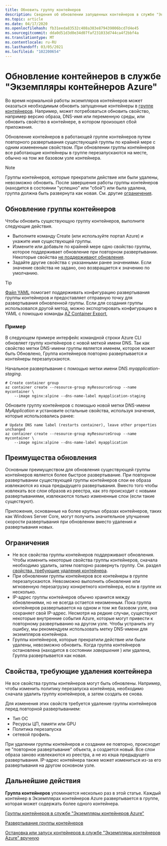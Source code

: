 ```yaml
---
title: Обновить группу контейнеров
description: Сведения об обновлении запущенных контейнеров в службе "Экземпляры контейнеров Azure"
ms.topic: article
ms.date: 04/17/2020
ms.openlocfilehash: fb31eeda83532c408a303e879439006bcd7d4e45
ms.sourcegitcommit: dda0d51d3d0e34d07faf231033d744ca4f2bbf4a
ms.translationtype: MT
ms.contentlocale: ru-RU
ms.lasthandoff: 03/05/2021
ms.locfileid: "102200654"
---
```

# <a name="update-containers-in-azure-container-instances"></a>Обновление контейнеров в службе "Экземпляры контейнеров Azure"

Во время нормальной работы экземпляров контейнеров может оказаться необходимым обновить запущенные контейнеры в [группе контейнеров](./container-instances-container-groups.md). Например, может потребоваться обновить свойство, например версию образа, DNS-имя или переменную среды, или обновить свойство в контейнере, в котором произошел сбой приложения.

Обновление контейнеров в работающей группе контейнеров путем повторного развертывания существующей группы по крайней мере с одним измененным свойством. При обновлении группы контейнеров все работающие контейнеры в группе перезапускаются на месте, обычно на том же базовом узле контейнера.

> [!NOTE]
> Группы контейнеров, которые прекратили действие или были удалены, невозможно обновить. После завершения работы группы контейнеров (находится в состоянии "успешно" или "сбой") или была удалена, группа должна быть развернута как новая. См. другие [ограничения](#limitations).

## <a name="update-a-container-group"></a>Обновление группы контейнеров

Чтобы обновить существующую группу контейнеров, выполните следующие действия.

* Выполните команду Create (или используйте портал Azure) и укажите имя существующей группы. 
* Измените или добавьте по крайней мере одно свойство группы, которое поддерживает обновление при повторном развертывании. Некоторые свойства [не поддерживают обновления](#properties-that-require-container-delete).
* Задайте другие свойства с указанными ранее значениями. Если значение свойства не задано, оно возвращается к значению по умолчанию.

> [!TIP]
> [Файл YAML](./container-instances-container-groups.md#deployment) помогает поддерживать конфигурацию развертывания группы контейнеров и предоставляет отправную точку для развертывания обновленной группы. Если для создания группы использовался другой метод, можно экспортировать конфигурацию в YAML с помощью команды [AZ Container Export][az-container-export], 

### <a name="example"></a>Пример

В следующем примере интерфейс командной строки Azure CLI обновляет группу контейнеров с новой меткой имени DNS. Так как свойство метки DNS-имени группы является именем, которое может быть Обновлено, Группа контейнеров повторно развертывается и контейнеры перезапускаются.

Начальное развертывание с помощью метки имени DNS *myapplication-staging*.

```azurecli-interactive
# Create container group
az container create --resource-group myResourceGroup --name mycontainer \
    --image nginx:alpine --dns-name-label myapplication-staging
```

Обновите группу контейнеров с помощью новой метки DNS-имени *MyApplication* и установите остальные свойства, используя значения, которые использовались ранее:

```azurecli-interactive
# Update DNS name label (restarts container), leave other properties unchanged
az container create --resource-group myResourceGroup --name mycontainer \
    --image nginx:alpine --dns-name-label myapplication
```

## <a name="update-benefits"></a>Преимущества обновления

Основным преимуществом для обновления существующей группы контейнеров является более быстрое развертывание. При повторном развертывании существующей группы контейнеров слои ее образа извлекаются из кэша предыдущего развертывания. Вместо того чтобы извлекать все слои образов из реестра, как это происходит с новыми развертываниями, извлекаются только измененные слои (если такие существуют).

Приложения, основанные на более крупных образах контейнеров, таких как Windows Server Core, могут получить значительное улучшение скорости развертывания при обновлении вместо удаления и развертывания новых.

## <a name="limitations"></a>Ограничения

* Не все свойства группы контейнеров поддерживают обновления. Чтобы изменить некоторые свойства группы контейнеров, сначала необходимо удалить, затем повторно развернуть группу. См. раздел [свойства, требующие удаления контейнера](#properties-that-require-container-delete).
* При обновлении группы контейнеров все контейнеры в группе перезапускаются. Невозможно выполнить обновление или мгновенную перезагрузку конкретного контейнера, если в группе их несколько.
* IP-адрес группы контейнеров обычно хранится между обновлениями, но не всегда остается неизменным. Пока группа контейнеров развертывается на одном и том же базовом узле, она сохраняет свой IP-адрес. Несмотря на редкие случаи, существуют некоторые внутренние события Azure, которые могут привести к повторному развертыванию на другом узле. Чтобы устранить эту ошибку, мы рекомендуем использовать метку DNS-имени для экземпляров контейнера.
* Группы контейнеров, которые прекратили действие или были удалены, невозможно обновить. Когда группа контейнеров остановлена (находится в состоянии *завершения* ) или удалена, Группа развертывается как новая.

## <a name="properties-that-require-container-delete"></a>Свойства, требующие удаления контейнера

Не все свойства группы контейнеров могут быть обновлены. Например, чтобы изменить политику перезапуска контейнера, необходимо сначала удалить группу контейнеров, а затем создать ее снова.

Для изменения этих свойств требуется удаление группы контейнеров перед повторной развертыванием:

* Тип ОС
* Ресурсы ЦП, памяти или GPU
* Политика перезапуска
* сетевой профиль.

При удалении группы контейнеров и создании ее повторно, происходит не "повторное развертывание" объекта, а создается новый. Все слои образа заново извлекаются из реестра, а не из кэша предыдущего развертывания. IP-адрес контейнера также может измениться из-за его развертывания на другом основном узле.

## <a name="next-steps"></a>Дальнейшие действия

**Группа контейнеров** упоминается несколько раз в этой статье. Каждый контейнер в Экземплярах контейнеров Azure развертывается в группе, которая может содержать более одного контейнера.

[Группы контейнеров в службе "Экземпляры контейнеров Azure"](./container-instances-container-groups.md)

[Развертывание группы контейнеров](container-instances-multi-container-group.md)

[Остановка или запуск контейнеров в службе "Экземпляры контейнеров Azure" вручную](container-instances-stop-start.md)

<!-- LINKS - External -->

<!-- LINKS - Internal -->
[az-container-create]: /cli/azure/container#az-container-create
[azure-cli-install]: /cli/azure/install-azure-cli
[az-container-export]: /cli/azure/container#az-container-export
